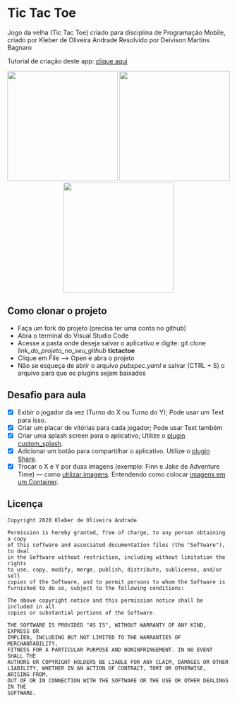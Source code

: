 # Tic Tac Toe

Jogo da velha (Tic Tac Toe) criado para disciplina de Programação Mobile, criado por Kleber de Oliveira Andrade Resolvido por Deivison Martins Bagnaro

Tutorial de criação deste app: [clique aqui](https://medium.com/@kleberandrade/criando-um-jogo-da-velha-em-flutter-50347537c926)

<p align="center">
    <img src="https://miro.medium.com/max/334/1*mEhyVlhIPQ3ccv9piPEdrw.png" width="250"/>
    <img src="https://miro.medium.com/max/334/1*mqMhhPAmNoY_ch1AAvJgeg.png" width="250"/>
    <img src="https://miro.medium.com/max/334/1*IXXSxfLfRDKCXw_QKw5yvQ.png" width="250"/>
</p>

## Como clonar o projeto

*   Faça um fork do projeto (precisa ter uma conta no github)
*   Abra o terminal do Visual Studio Code
*   Acesse a pasta onde deseja salvar o aplicativo e digite: git clone *link_do_projeto_no_seu_github* **tictactoe**
*   Clique em File --> Open e abra o projeto
*   Não se esqueça de abrir o arquivo *pubspec.yaml* e salvar (CTRL + S) o arquivo para que os plugins sejam baixados 

## Desafio para aula

*   [x] Exibir o jogador da vez (Turno do X ou Turno do Y); Pode usar um Text para isso.
*   [x] Criar um placar de vitórias para cada jogador; Pode usar Text também
*   [x] Criar uma splash screen para o aplicativo; Utilize o [plugin custom_splash](https://pub.dev/packages/custom_splash).
*   [x] Adicionar um botão para compartilhar o aplicativo. Utilize o [plugin Share](https://pub.dev/packages/share).
*   [x] Trocar o X e Y por duas imagens (exemplo: Finn e Jake de Adventure Time) — como [utilizar imagens](https://flutter.dev/docs/development/ui/assets-and-images). Entendendo como colocar [imagens em um Container](https://medium.com/flutteropen/flutter-widgets-03-image-558e2b24059e).

## Licença

    Copyright 2020 Kleber de Oliveira Andrade
    
    Permission is hereby granted, free of charge, to any person obtaining a copy
    of this software and associated documentation files (the "Software"), to deal
    in the Software without restriction, including without limitation the rights
    to use, copy, modify, merge, publish, distribute, sublicense, and/or sell
    copies of the Software, and to permit persons to whom the Software is
    furnished to do so, subject to the following conditions:
    
    The above copyright notice and this permission notice shall be included in all
    copies or substantial portions of the Software.
    
    THE SOFTWARE IS PROVIDED "AS IS", WITHOUT WARRANTY OF ANY KIND, EXPRESS OR
    IMPLIED, INCLUDING BUT NOT LIMITED TO THE WARRANTIES OF MERCHANTABILITY,
    FITNESS FOR A PARTICULAR PURPOSE AND NONINFRINGEMENT. IN NO EVENT SHALL THE
    AUTHORS OR COPYRIGHT HOLDERS BE LIABLE FOR ANY CLAIM, DAMAGES OR OTHER
    LIABILITY, WHETHER IN AN ACTION OF CONTRACT, TORT OR OTHERWISE, ARISING FROM,
    OUT OF OR IN CONNECTION WITH THE SOFTWARE OR THE USE OR OTHER DEALINGS IN THE
    SOFTWARE.
